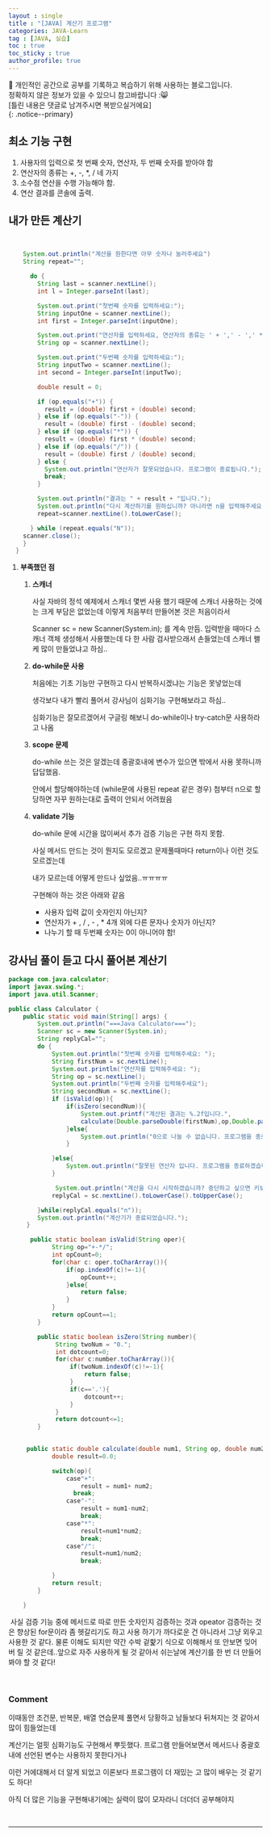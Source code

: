 ```yaml
---
layout : single
title : "[JAVA] 계산기 프로그램"
categories: JAVA-Learn
tag : [JAVA, 실습]
toc : true
toc_sticky : true
author_profile: true
---
```


📌 개인적인 공간으로 공부를 기록하고 복습하기 위해 사용하는 블로그입니다. <br>
정확하지 않은 정보가 있을 수 있으니 참고바랍니다 :😸 <br>
[틀린 내용은 댓글로 남겨주시면 복받으실거에요]  
{: .notice--primary}

## 최소 기능 구현

1. 사용자의 입력으로 첫 번째 숫자, 연산자, 두 번째 숫자를 받아야 함
2. 연산자의 종류는 +, -, *, / 네 가지
3. 소수점 연산을 수행 가능해야 함.
4. 연산 결과를 콘솔에 출력.



## 내가 만든 계산기

```java
    

	System.out.println("계산을 원한다면 아무 숫자나 눌러주세요")
    String repeat="";

      do {
        String last = scanner.nextLine();
        int l = Integer.parseInt(last);

        System.out.print("첫번째 숫자를 입력하세요:");
        String inputOne = scanner.nextLine();
        int first = Integer.parseInt(inputOne);

        System.out.print("연산자를 입력하세요, 연산자의 종류는 ' + ',' - ',' * ',' / '입니다.:");
        String op = scanner.nextLine();

        System.out.print("두번째 숫자를 입력하세요:");
        String inputTwo = scanner.nextLine();
        int second = Integer.parseInt(inputTwo);

        double result = 0;

        if (op.equals("+")) {
          result = (double) first + (double) second;
        } else if (op.equals("-")) {
          result = (double) first - (double) second;
        } else if (op.equals("*")) {
          result = (double) first * (double) second;
        } else if (op.equals("/")) {
          result = (double) first / (double) second;
        } else {
          System.out.println("연산자가 잘못되었습니다. 프로그램이 종료됩니다.");
          break;
        }

        System.out.println("결과는 " + result + "입니다.");
        System.out.println("다시 계산하기를 원하십니까? 아니라면 n을 입력해주세요.");
        repeat=scanner.nextLine().toLowerCase();

      } while (repeat.equals("N"));
    scanner.close();
    }
  }
```

1. **부족했던 점**

   1. **스캐너**

      사실 자바의 정석 예제에서 스캐너 몇번 사용 했기 때문에 스캐너 사용하는 것에는 크게 부담은 없었는데 이렇게 처음부터 만들어본 것은 처음이라서

        Scanner sc = new Scanner(System.in); 를 계속 만듬. 입력받을 때마다 스캐너 객체 생성해서 사용했는데 다 한 사람 검사받으래서 손들었는데 스캐너 왤케 많이 만들었냐고 하심..

   2. **do-while문 사용**

      처음에는 기초 기능만 구현하고 다시 반복하시겠냐는 기능은 못넣었는데

      생각보다 내가 빨리 풀어서 강사님이 심화기능 구현해보라고 하심..

      심화기능은 잘모르겠어서 구글링 해보니 do-while이나 try-catch문 사용하라고 나옴

   3. **scope 문제**

      do-while 쓰는 것은 알겠는데 중괄호내에 변수가 있으면 밖에서 사용 못하니까 답답했음.

      안에서 할당해야하는데 (while문에 사용된 repeat 같은 경우) 첨부터 n으로 할당하면 자꾸 원하는대로 출력이 안되서 어려웠음

   4. **validate 기능**

      do-while 문에 시간을 많이써서 추가 검증 기능은 구현 하지 못함.

      사실 메서드 만드는 것이 뭔지도 모르겠고 문제풀때마다 return이나 이런 것도 모르겠는데

      내가 모르는데 어떻게 만드나 싶었음..ㅠㅠㅠㅠ

      구현해야 하는 것은 아래와 같음

      -  사용자 입력 값이 숫자인지 아닌지?
      - 연산자가 + , / , - , * 4개 외에 다른 문자나 숫자가 아닌지?
      -  나누기 할 때 두번째 숫자는 0이 아니어야 함!



## 강사님 풀이 듣고 다시 풀어본 계산기

```java
package com.java.calculator;
import javax.swing.*;
import java.util.Scanner;

public class Calculator {
    public static void main(String[] args) {
        System.out.println("===Java Calculator===");
        Scanner sc = new Scanner(System.in);
        String replyCal="";
        do {
            System.out.println("첫번째 숫자를 입력해주세요: ");
            String firstNum = sc.nextLine();
            System.out.println("연산자를 입력해주세요: ");
            String op = sc.nextLine();
            System.out.println("두번째 숫자를 입력해주세요");
            String secondNum = sc.nextLine();
            if (isValid(op)){
                if(isZero(secondNum)){
                    System.out.printf("계산된 결과는 %.2f입니다.",
               		calculate(Double.parseDouble(firstNum),op,Double.parseDouble(secondNum)));
                }else{
                    System.out.println("0으로 나눌 수 없습니다. 프로그램을 종료하겠습니다.");
                }

            }else{
                System.out.println("잘못된 연산자 입니다. 프로그램을 종료하겠습니다.");
            }

             System.out.println("계산을 다시 시작하겠습니까? 중단하고 싶으면 키보드에서 n키를 눌러주세요");
            replyCal = sc.nextLine().toLowerCase().toUpperCase();

        }while(replyCal.equals("n"));
        System.out.println("계산기가 종료되었습니다.");
   	 }

      public static boolean isValid(String oper){
            String op="+-*/";
            int opCount=0;
            for(char c: oper.toCharArray()){
                if(op.indexOf(c)!=-1){
                    opCount++;
                }else{
                    return false;
                }
            }
            return opCount==1;
        }

        public static boolean isZero(String number){
             String twoNum = "0.";
             int dotcount=0;
             for(char c:number.toCharArray()){
                 if(twoNum.indexOf(c)!=-1){
                     return false;
                 }
                 if(c=='.'){
                     dotcount++;
                 }
             }
             return dotcount<=1;
        }

        
     public static double calculate(double num1, String op, double num2){
            double result=0.0;

            switch(op){
                case"+":
                    result = num1+ num2;
                  break;
                case"-":
                    result = num1-num2;
                    break;
                case"*":
                    result=num1*num2;
                    break;
                case"/":
                    result=num1/num2;
                    break;

            }
            return result;
        }

    }
```

​	사실 검증 기능 중에  메서드로 따로 만든 숫자인지 검증하는 것과 opeator 검증하는 것은 향상된 for문이라 좀 헷갈리기도 하고 사용	하기가 까다로운 건 아니라서 그냥 외우고 사용한 것 같다. 물론 이해도 되지만 약간 수박 겉핥기 식으로 이해해서 또 안보면 잊어버	릴 것 같은데..앞으로 자주 사용하게 될 것 같아서 쉬는날에 계산기를 한 번 더 만들어봐야 할 것 같다!

​	

### Comment

이때동안 조건문, 반복문, 배열 연습문제 풀면서 당황하고 남들보다 뒤쳐지는 것 같아서 많이 힘들었는데

계산기는 얼핏 심화기능도 구현해서 뿌듯했다. 프로그램 만들어보면서 메서드나 중괄호 내에 선언된 변수는 사용하지 못한다거나

이런 거에대해서 더 알게 되었고 이론보다 프로그램이 더 재밌는 고 많이 배우는 것 같기도 하다! 

아직 더 많은 기능을 구현해내기에는 실력이 많이 모자라니 더더더 공부해야지

<br/>

---

